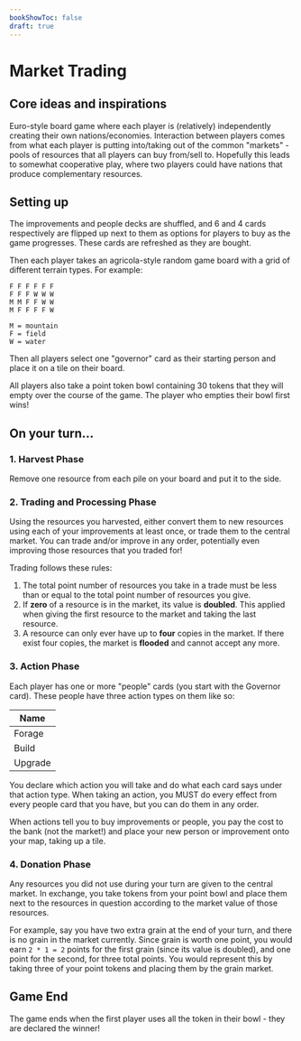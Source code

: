 ```yaml
---
bookShowToc: false
draft: true
---
```


# Market Trading

## Core ideas and inspirations

Euro-style board game where each player is (relatively) independently creating
their own nations/economies.  Interaction between players comes from what each
player is putting into/taking out of the common "markets" - pools of resources
that all players can buy from/sell to.  Hopefully this leads to somewhat
cooperative play, where two players could have nations that produce
complementary resources.


## Setting up

The improvements and people decks are shuffled, and 6 and 4 cards respectively
are flipped up next to them as options for players to buy as the game
progresses.  These cards are refreshed as they are bought.

Then each player takes an agricola-style random game board with a grid of
different terrain types.  For example:

```
F F F F F F
F F F W W W
M M F F W W
M F F F F W

M = mountain
F = field
W = water
```

Then all players select one "governor" card as their starting person and place
it on a tile on their board.

All players also take a point token bowl containing 30 tokens that they will
empty over the course of the game.  The player who empties their bowl first
wins!


## On your turn...

### 1. Harvest Phase

Remove one resource from each pile on your board and put it to the side.

### 2. Trading and Processing Phase

Using the resources you harvested, either convert them to new resources using
each of your improvements at least once, or trade them to the central market.
You can trade and/or improve in any order, potentially even improving those
resources that you traded for!

Trading follows these rules:

1. The total point number of resources you take in a trade must be less than or
   equal to the total point number of resources you give.
1. If **zero** of a resource is in the market, its value is **doubled**.  This
   applied when giving the first resource to the market and taking the last
   resource.
1. A resource can only ever have up to **four** copies in the market.  If there
   exist four copies, the market is **flooded** and cannot accept any more.

### 3. Action Phase

Each player has one or more "people" cards (you start with the Governor card).
These people have three action types on them like so:

Name    |
------- |
Forage  |
Build   |
Upgrade |

You declare which action you will take and do what each card says under that
action type.  When taking an action, you MUST do every effect from every people
card that you have, but you can do them in any order.

When actions tell you to buy improvements or people, you pay the cost to the
bank (not the market!) and place your new person or improvement onto your map,
taking up a tile.

### 4. Donation Phase

Any resources you did not use during your turn are given to the central
market.  In exchange, you take tokens from your point bowl and place them next
to the resources in question according to the market value of those resources.

For example, say you have two extra grain at the end of your turn, and there is
no grain in the market currently.  Since grain is worth one point, you would
earn `2 * 1 = 2` points for the first grain (since its value is doubled), and
one point for the second, for three total points.  You would represent this by
taking three of your point tokens and placing them by the grain market.


## Game End

The game ends when the first player uses all the token in their bowl - they are
declared the winner!
